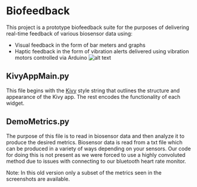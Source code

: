 # Biofeedback
This project is a prototype biofeedback suite for the purposes of delivering real-time feedback of various biosensor data using:
- Visual feedback in the form of bar meters and graphs
- Haptic feedback in the form of vibration alerts delivered using vibration motors controlled via Arduino
![alt text](http://imgur.com/H9Tjv4w "Widget name infographic")
 


## KivyAppMain.py
This file begins with the [Kivy](https://kivy.org/) style string that outlines the structure and appearance of the Kivy app. The rest encodes the functionality of each widget. 

## DemoMetrics.py
The purpose of this file is to read in biosensor data and then analyze it to produce the desired metrics. Biosensor data is read from a txt file which can be produced in a variety of ways depending on your sensors. Our code for doing this is not present as we were forced to use a highly convoluted method due to issues with connecting to our bluetooth heart rate monitor. 

Note: In this old version only a subset of the metrics seen in the screenshots are available.
